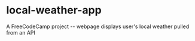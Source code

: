# local-weather-app
A FreeCodeCamp project -- webpage displays user's local weather pulled from an API

